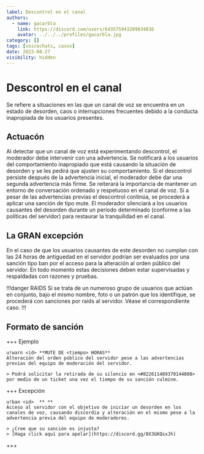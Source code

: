 ```yaml
---
label: Descontrol en el canal
authors:
  - name: gacarbla
    link: https://discord.com/users/643575943289634836
    avatar: ../../../profiles/gacarbla.jpg
category: []
tags: [voicechats, casos]
date: 2023-08-27
visibility: hidden
---
```


# Descontrol en el canal
Se refiere a situaciones en las que un canal de voz se encuentra en un estado de desorden, caos o interrupciones frecuentes debido a la conducta inapropiada de los usuarios presentes.

## Actuacón
Al detectar que un canal de voz está experimentando descontrol, el moderador debe intervenir con una advertencia. Se notificará a los usuarios del comportamiento inapropiado que está causando la situación de desorden y se les pedirá que ajusten su comportamiento. Si el descontrol persiste después de la advertencia inicial, el moderador debe dar una segunda advertencia más firme. Se reiterará la importancia de mantener un entorno de conversación ordenado y respetuoso en el canal de voz. Si a pesar de las advertencias previas el descontrol continúa, se procederá a aplicar una sanción de tipo mute. El moderador silenciará a los usuarios causantes del desorden durante un período determinado (conforme a las políticas del servidor) para restaurar la tranquilidad en el canal.

## La GRAN excepción
En el caso de que los usuarios causantes de este desorden no cumplan con las 24 horas de antiguedad en el servidor podrían ser evaluados por una sanción tipo ban por el acceso para la alteración al orden público del servidor. En todo momento estas decisiones deben estar supervisadas y respaldadas con razones y pruebas.

!!!danger RAIDS
Si se trata de un numeroso grupo de usuarios que actúan en conjunto, bajo el mismo nombre, foto o un patrón que los identifique, se procederá con sanciones por raids al servidor. Véase el correspondiente caso.
!!!

## Formato de sanción
+++ Ejemplo
```
u!warn <id> **MUTE DE <tiempo> HORAS**
Alteración del orden público del servidor pese a las advertencias previas del equipo de moderación del servidor.

> Podrá solicitar la retirada de su silencio en <#822611489370144808> por medio de un ticket una vez el tiempo de su sanción culmine.
```
+++ Excepción
```
u!ban <id>  ** **
Acceso al servidor con el objetivo de iniciar un desorden en los canales de voz, causando discordia y alteración en el mismo pese a la advertencia previa del equipo de moderadores.

> ¿Cree que su sanción es injusta?
> [Haga click aquí para apelar](https://discord.gg/8X3GKQsxJh)
```
+++